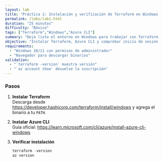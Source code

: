 ```yaml
---
layout: lab
title: "Práctica 1: Instalación y verificación de Terraform en Windows para Azure"
permalink: /labs/lab1.html
duration: "25 minutos"
difficulty: "Básico"
tags: ["Terraform","Windows","Azure CLI"]
summary: "Deja listo el entorno en Windows para trabajar con Terraform y Azure."
objective: "Instalar Terraform, Azure CLI y comprobar inicio de sesión."
requirements:
  - "Windows 10/11 con permisos de administrador"
  - "Navegador para descargar binarios"
validation:
  - "`terraform -version` muestra versión"
  - "`az account show` devuelve la suscripción"
---
```


### Pasos

1. **Instalar Terraform**  
   Descarga desde <https://developer.hashicorp.com/terraform/install/windows> y agrega el binario a tu `PATH`.

2. **Instalar Azure CLI**  
   Guía oficial: <https://learn.microsoft.com/cli/azure/install-azure-cli-windows>

3. **Verificar instalación**
   ```powershell
   terraform -version
   az version
   ```